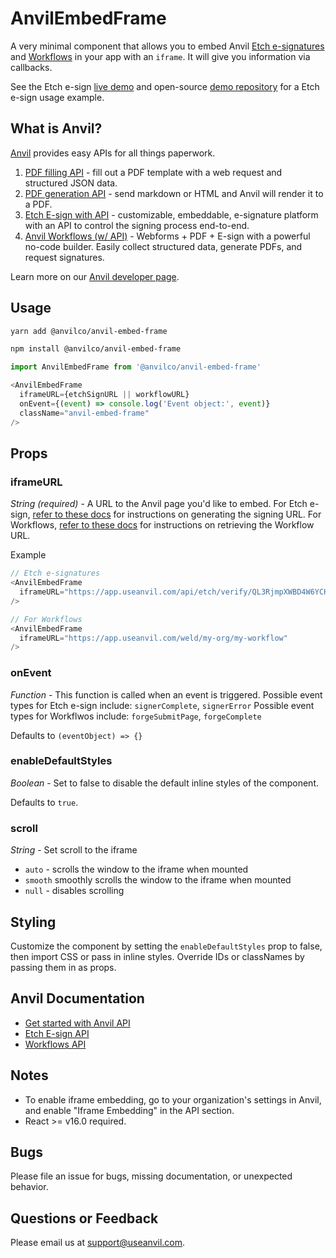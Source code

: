 # AnvilEmbedFrame

A very minimal component that allows you to embed Anvil [Etch e-signatures](https://www.useanvil.com/docs/api/e-signatures#embedding-the-signing-ui-in-an-iframe) and [Workflows](https://www.useanvil.com/docs/api/workflows#embedding-workflows-in-your-app) in your app with an `iframe`. It will give you information via callbacks.

See the Etch e-sign [live demo](https://esign-demo.useanvil.com/) and open-source [demo repository](https://github.com/anvilco/anvil-e-signature-api-node-example) for a Etch e-sign usage example.

## What is Anvil?

[Anvil](https://www.useanvil.com/developers) provides easy APIs for all things paperwork.

1. [PDF filling API](https://www.useanvil.com/products/pdf-filling-api/) - fill out a PDF template with a web request and structured JSON data.
2. [PDF generation API](https://www.useanvil.com/products/pdf-generation-api/) - send markdown or HTML and Anvil will render it to a PDF.
3. [Etch E-sign with API](https://www.useanvil.com/products/etch/) - customizable, embeddable, e-signature platform with an API to control the signing process end-to-end.
4. [Anvil Workflows (w/ API)](https://www.useanvil.com/products/workflows/) - Webforms + PDF + E-sign with a powerful no-code builder. Easily collect structured data, generate PDFs, and request signatures.

Learn more on our [Anvil developer page](https://www.useanvil.com/developers).

## Usage

```sh
yarn add @anvilco/anvil-embed-frame
```

```sh
npm install @anvilco/anvil-embed-frame
```

```js
import AnvilEmbedFrame from '@anvilco/anvil-embed-frame'

<AnvilEmbedFrame
  iframeURL={etchSignURL || workflowURL}
  onEvent={(event) => console.log('Event object:', event)}
  className="anvil-embed-frame"
/>
```

## Props

### iframeURL

*String (required)* - A URL to the Anvil page you'd like to embed.
For Etch e-sign, [refer to these docs](https://www.useanvil.com/docs/api/e-signatures#embedding-the-signing-ui-in-an-iframe) for instructions on generating the signing URL.
For Workflows, [refer to these docs](https://www.useanvil.com/docs/api/workflows#embedding-workflows-in-your-app) for instructions on retrieving the Workflow URL.

Example
```js
// Etch e-signatures
<AnvilEmbedFrame
  iframeURL="https://app.useanvil.com/api/etch/verify/QL3RjmpXWBD4W6YCHSLr?token=eyJhbGciOiJIUzI1NiIsInR5cCI6IkpXVCJ9.eyJzaWduZXJJZCI6MTg3LCJjbGllbnRVc2VySWQiOiJzaWduZXIxIiwiY3JlYXRlZEF0IjoxNjY0NTY4NTkyNTk0LCJleHRyYSI6IkNVQlIiLCJpYXQiOjE2NjQ1Njg1OTIsImV4cCI6MTY2NDY1NDk5Mn0.RMpoBXdAU5k6ozX3y2xoI8ykqx2BXycIKNX7Kq0EFFs"
/>

// For Workflows
<AnvilEmbedFrame
  iframeURL="https://app.useanvil.com/weld/my-org/my-workflow"
/>
```

### onEvent

*Function* - This function is called when an event is triggered.
Possible event types for Etch e-sign include: `signerComplete`, `signerError`
Possible event types for Workflwos include: `forgeSubmitPage`, `forgeComplete`

Defaults to `(eventObject) => {}`

### enableDefaultStyles

*Boolean* - Set to false to disable the default inline styles of the component.

Defaults to `true`.

### scroll

*String* - Set scroll to the iframe

* `auto` - scrolls the window to the iframe when mounted
* `smooth` smoothly scrolls the window to the iframe when mounted
* `null` - disables scrolling

## Styling

Customize the component by setting the `enableDefaultStyles` prop to false, then import CSS or pass in inline styles. Override IDs or classNames by passing them in as props.

## Anvil Documentation

* [Get started with Anvil API](https://www.useanvil.com/docs/api/getting-started)
* [Etch E-sign API](https://www.useanvil.com/docs/api/e-signatures)
* [Workflows API](https://www.useanvil.com/docs/api/workflows)

## Notes

* To enable iframe embedding, go to your organization's settings in Anvil, and enable "Iframe Embedding" in the API section.
* React >= v16.0 required.

## Bugs

Please file an issue for bugs, missing documentation, or unexpected behavior.

## Questions or Feedback

Please email us at [support@useanvil.com](mailto:support@useanvil.com).
